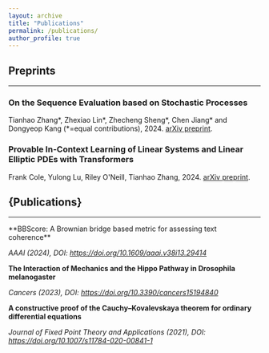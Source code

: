 ```yaml
---
layout: archive
title: "Publications"
permalink: /publications/
author_profile: true
---
```


<h2> Preprints </h2><hr />

<h3> On the Sequence Evaluation based on Stochastic Processes </h3> 
<div class="wordwrap"> Tianhao Zhang*, Zhexiao Lin*, Zhecheng Sheng*, Chen Jiang* and Dongyeop Kang (*=equal contributions), 2024. <a href="{https://arxiv.org/abs/2405.17764}">arXiv preprint</a>.</div>

<h3> Provable In-Context Learning of Linear Systems and Linear Elliptic PDEs with Transformers </h3> 
<div class="wordwrap"> Frank Cole, Yulong Lu, Riley O'Neill, Tianhao Zhang, 2024. <a href="{https://arxiv.org/abs/2405.17764}">arXiv preprint</a>.</div>

<h2>{Publications}</h2><hr />
**BBScore: A Brownian bridge based metric for assessing text coherence**

 *AAAI (2024), DOI: https://doi.org/10.1609/aaai.v38i13.29414*
 
**The Interaction of Mechanics and the Hippo Pathway in Drosophila melanogaster**

  *Cancers (2023), DOI: https://doi.org/10.3390/cancers15194840*


**A constructive proof of the Cauchy–Kovalevskaya theorem for ordinary differential equations**

  *Journal of Fixed Point Theory and Applications (2021), DOI: https://doi.org/10.1007/s11784-020-00841-1*
